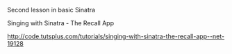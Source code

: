 Second lesson in basic Sinatra

Singing with Sinatra - The Recall App

http://code.tutsplus.com/tutorials/singing-with-sinatra-the-recall-app--net-19128